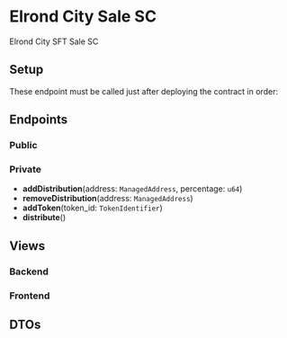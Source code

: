 # Elrond City Sale SC

Elrond City SFT Sale SC

## Setup

These endpoint must be called just after deploying the contract in order:

## Endpoints

### Public

### Private

- **addDistribution**(address: `ManagedAddress`, percentage: `u64`)
- **removeDistribution**(address: `ManagedAddress`)
- **addToken**(token_id: `TokenIdentifier`)
- **distribute**()

## Views

### Backend

### Frontend

## DTOs

